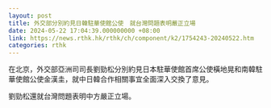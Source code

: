 ```yaml
---
layout: post
title: 外交部分別約見日韓駐華使館公使　就台灣問題表明嚴正立場
date: 2024-05-22 17:04:39.000000000 +08:00
link: https://news.rthk.hk/rthk/ch/component/k2/1754243-20240522.htm
categories: rthk
---
```


在北京，外交部亞洲司司長劉勁松分別約見日本駐華使館首席公使橫地晃和南韓駐華使館公使金漢圭，就中日韓合作相關事宜全面深入交換了意見。

劉勁松還就台灣問題表明中方嚴正立場。
